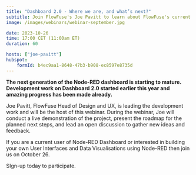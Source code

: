 ```yaml
---
title: "Dashboard 2.0 - Where we are, and what’s next?"
subtitle: Join FlowFuse's Joe Pavitt to learn about FlowFuse's current development work to update Node-RED Dashboard project.
image: /images/webinars/webinar-september.jpg

date: 2023-10-26
time: 17:00 CET (11:00am ET) 
duration: 60

hosts: ["joe-pavitt"]
hubspot:
    formId: b4ec9aa1-8648-47b3-b908-ec8597e8735d
---
```


**The next generation of the Node-RED dashboard is starting to mature. Development work on Dashboard 2.0 started earlier this year and amazing progress has been made already.**

<!--more-->

Joe Pavitt, FlowFuse Head of Design and UX, is leading the development work and will be the host of this webinar. During the webinar, Joe will conduct a live demonstration of the project, present the roadmap for the planned next steps, and lead an open discussion to gather new ideas and feedback.

If you are a current user of Node-RED Dashboard or interested in building your own User Interfaces and Data Visualisations using Node-RED then join us on October 26.

SIgn-up today to participate.


